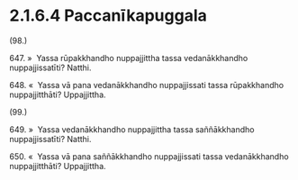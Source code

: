 # 2.1.6.4 Paccanīkapuggala

(98.)

647\. »  Yassa rūpakkhandho nuppajjittha tassa vedanākkhandho nuppajjissatīti? Natthi.

648\. «  Yassa vā pana vedanākkhandho nuppajjissati tassa rūpakkhandho nuppajjitthāti? Uppajjittha.

(99.)

649\. »  Yassa vedanākkhandho nuppajjittha tassa saññākkhandho nuppajjissatīti? Natthi.

650\. «  Yassa vā pana saññākkhandho nuppajjissati tassa vedanākkhandho nuppajjitthāti? Uppajjittha.
